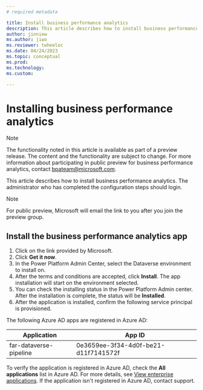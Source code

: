 ```yaml
---
# required metadata

title: Install business performance analytics
description: This article describes how to install business performance analytics
author: jinniew
ms.author: jiwo
ms.reviewer: twheeloc 
ms.date: 04/24/2023
ms.topic: conceptual
ms.prod: 
ms.technology:
ms.custom:

---
```


# Installing business performance analytics

>[!NOTE]
>The functionality noted in this article is available as part of a preview release. The content and the functionality are subject to change. For more information about participating in public preview for business performance analytics, contact bpateam@microsoft.com. 


This article describes how to install business performance analytics. The administrator who has completed the configuration steps should login. 

> [!NOTE]
> For public preview, Microsoft will email the link to you after you join the preview group. 
  
## Install the business performance analytics app  
1.  Click on the link provided by Microsoft. 
2.  Click **Get it now**. 
3.  In the Power Platform Admin Center, select the Dataverse environment to install on. 
4.  After the terms and conditions are accepted, click **Install**. The app installation will start on the environment selected. 
5.  You can check the installing status in the Power Platform Admin center. After the installation is complete, the status will be **Installed**.
6.  After the application is installed, confirm the following service principal is provisioned. 

The following Azure AD apps are registered in Azure AD:

| Application            | App ID                               |
|--------------------------------------|------------------------------------ |
| far-dataverse-pipeline | 0e3659ee-3f34-4d0f-be21-d11f7141572f |

To verify the application is registered in Azure AD, check the **All applications** list in Azure AD. For more details, see [View enterprise applications](//azure/active-directory/manage-apps/view-applications-portal). If the application isn't registered in Azure AD, contact support. 

